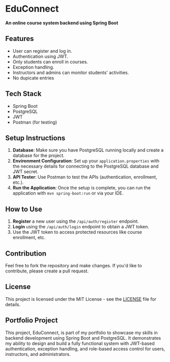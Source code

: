 # EduConnect

**An online course system backend using Spring Boot**

## Features
- User can register and log in.
- Authentication using JWT.
- Only students can enroll in courses.
- Exception handling.
- Instructors and admins can monitor students' activities.
- No dupicate entries

## Tech Stack
- Spring Boot
- PostgreSQL
- JWT
- Postman (for testing)

## Setup Instructions
1. **Database**: Make sure you have PostgreSQL running locally and create a database for the project.
2. **Environment Configuration**: Set up your `application.properties` with the necessary details for connecting to the PostgreSQL database and JWT secret.
3. **API Tester**: Use Postman to test the APIs (authentication, enrollment, etc.).
4. **Run the Application**: Once the setup is complete, you can run the application with `mvn spring-boot:run` or via your IDE.

## How to Use
1. **Register** a new user using the `/api/auth/register` endpoint.
2. **Login** using the `/api/auth/login` endpoint to obtain a JWT token.
3. Use the JWT token to access protected resources like course enrollment, etc.

## Contribution
Feel free to fork the repository and make changes. If you'd like to contribute, please create a pull request.

## License
This project is licensed under the MIT License - see the [LICENSE](LICENSE) file for details.

## Portfolio Project
This project, EduConnect, is part of my portfolio to showcase my skills in backend development using Spring Boot and PostgreSQL. It demonstrates my ability to design and build a fully functional system with JWT-based authentication, exception handling, and role-based access control for users, instructors, and administrators.
